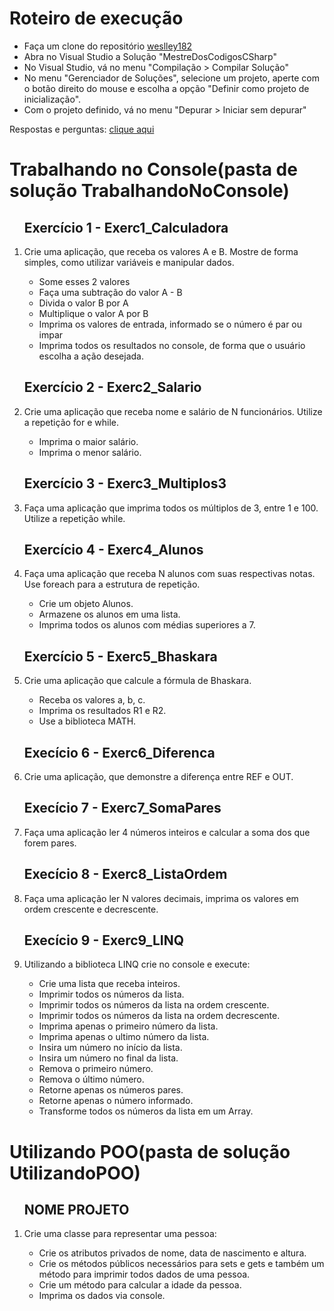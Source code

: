 <h1>Roteiro de execução</h1>
<ul>
<li>Faça um clone do repositório <a href = "https://github.com/weslley182/MestreDosCodigosCSharp.git">weslley182</a></li>

<li>Abra no Visual Studio a Solução "MestreDosCodigosCSharp"</li>

<li>No Visual Studio, vá no menu "Compilação > Compilar Solução"</li>

<li>No menu "Gerenciador de Soluções", selecione um projeto, aperte com o botão direito do mouse e escolha a opção "Definir como projeto de inicialização".</li>

<li>Com o projeto definido, vá no menu "Depurar > Iniciar sem depurar"</li>
</ul>

Respostas e perguntas: <a href = "https://github.com/weslley182/MestreDosCodigosCSharp/blob/master/Respostas.md">clique aqui</a>

<h1>Trabalhando no Console(pasta de solução TrabalhandoNoConsole)</h1>
<ol>
    <h2>Exercício 1 - Exerc1_Calculadora</h2>
    <li>Crie uma aplicação, que receba os valores A e B. Mostre de forma simples, como utilizar variáveis e manipular dados.</li>
      <ul>
        <li>Some esses 2 valores</li>
        <li>Faça uma subtração do valor A - B</li>
        <li>Divida o valor B por A</li>
        <li>Multiplique o valor A por B</li>
        <li>Imprima os valores de entrada, informado se o número é par ou impar</li>
        <li>Imprima todos os resultados no console, de forma que o usuário escolha a ação desejada.</li>
      </ul>
    <h2>Exercício 2 - Exerc2_Salario</h2>  
    <li>Crie uma aplicação que receba nome e salário de N funcionários. Utilize a repetição for e while.</li>
      <ul>
        <li>Imprima o maior salário.</li>
        <li>Imprima o menor salário.</li>
      </ul>
    <h2>Exercício 3 - Exerc3_Multiplos3</h2>
    <li>Faça uma aplicação que imprima todos os múltiplos de 3, entre 1 e 100. Utilize a repetição while.</li>
    <h2>Exercício 4 - Exerc4_Alunos</h2>
    <li>Faça uma aplicação que receba N alunos com suas respectivas notas. Use foreach para a estrutura de repetição.</li>
      <ul>
        <li>Crie um objeto Alunos.</li>
        <li>Armazene os alunos em uma lista.</li>
        <li>Imprima todos os alunos com médias superiores a 7.</li>
      </ul>
    <h2>Exercício 5 - Exerc5_Bhaskara</h2>
    <li>Crie uma aplicação que calcule a fórmula de Bhaskara.</li>
      <ul>
        <li>Receba os valores a, b, c.</li>
        <li>Imprima os resultados R1 e R2.</li>
        <li>Use a biblioteca MATH.</li>
      </ul>
    <h2>Execício 6 - Exerc6_Diferenca</h2>
    <li>Crie uma aplicação, que demonstre a diferença entre REF e OUT.</li>
    <h2>Execício 7 - Exerc7_SomaPares</h2>
    <li>Faça uma aplicação ler 4 números inteiros e calcular a soma dos que forem pares.</li>  
    <h2>Execício 8 - Exerc8_ListaOrdem</h2>
    <li>Faça uma aplicação ler N valores decimais, imprima os valores em ordem crescente e decrescente.</li>  
    <h2>Execício 9 - Exerc9_LINQ</h2>
    <li>Utilizando a biblioteca LINQ crie no console e execute:</li>
        <ul>
            <li>Crie uma lista que receba inteiros.</li>
            <li>Imprimir todos os números da lista.</li>
            <li>Imprimir todos os números da lista na ordem crescente.</li>
            <li>Imprimir todos os números da lista na ordem decrescente.</li>
            <li>Imprima apenas o primeiro número da lista.</li>
            <li>Imprima apenas o ultimo número da lista.</li>
            <li>Insira um número no início da lista.</li>
            <li>Insira um número no final da lista.</li>
            <li>Remova o primeiro número.</li>
            <li>Remova o último número.</li>
            <li>Retorne apenas os números pares.</li>
            <li>Retorne apenas o número informado.</li>
            <li>Transforme todos os números da lista em um Array.</li>
        </ul>
</ol>

<h1>Utilizando POO(pasta de solução UtilizandoPOO)</h1>
<ol>
    <h2>NOME PROJETO</h2>
    <li>Crie uma classe para representar uma pessoa:</li>
        <ul>
            <li>Crie os atributos privados de nome, data de nascimento e altura.</li>
            <li>Crie os métodos públicos necessários para sets e gets e também um método para imprimir todos dados de uma pessoa.</li>
            <li>Crie um método para calcular a idade da pessoa.</li>
            <li>Imprima os dados via console.</li>
        <ul/>    
</ol>    
